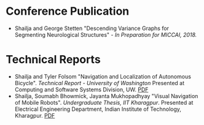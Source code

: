
# Conference Publication
* Shailja and George Stetten "Descending Variance Graphs for Segmenting Neurological Structures" - _In Preparation for MICCAI, 2018._

# Technical Reports
* Shailja and Tyler Folsom "Navigation and Localization of Autonomous Bicycle". _Technical Report - University of Washington_  Presented at Computing and Software Systems Division, UW. [PDF](https://shailjasah.github.io/UW.pdf)
* Shailja, Soumabh Bhowmick, Jayanta Mukhopadhyay "Visual Navigation of Mobile Robots". _Undergraduate Thesis, IIT Kharagpur_. Presented at Electrical Engineering Department, Indian Institute of Technology, Kharagpur.  [PDF](https://shailjasah.github.io/IIT.pdf)

